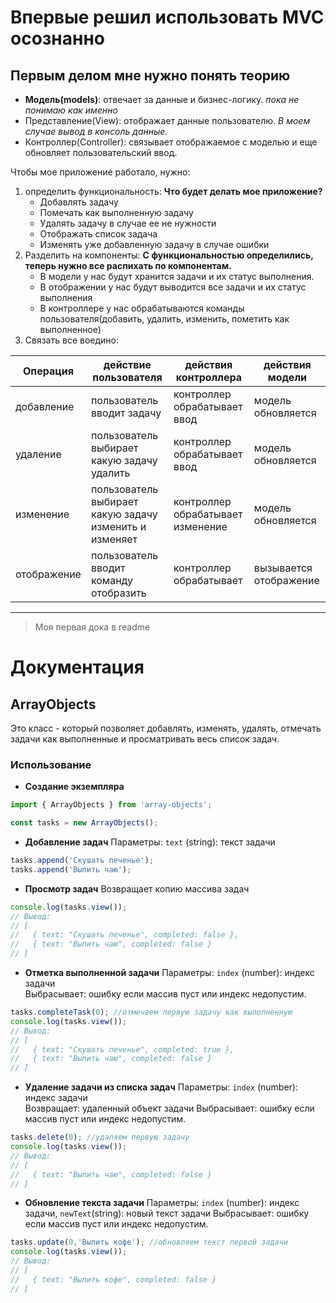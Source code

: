 
# Впервые решил использовать MVC осознанно

## Первым делом мне нужно понять теорию 
- **Модель(models)**: отвечает за данные и бизнес-логику. *пока не понимаю как именно*
- Представление(View): отображает данные пользователю. *В моем случае вывод в консоль данные.* 
- Контроллер(Controller): связывает отображаемое с моделью и еще обновляет пользовательский ввод. 

Чтобы мое приложение работало, нужно: 
1. определить функциональность:
   **Что будет делать мое приложение?** 
	- Добавлять задачу 
	- Помечать как выполненную задачу
	- Удалять задачу в случае ее не нужности 
	- Отображать список задача 
	- Изменять уже добавленную задачу в случае ошибки 
2. Разделить на компоненты: 
	**С функциональностью определились, теперь нужно все распихать по компонентам.**
	- В модели у нас будут хранится задачи и их статус выполнения.
	- В отображении у нас будут выводится все задачи и их статус выполнения
	- В контроллере у нас обрабатываются команды пользователя(добавить, удалить, изменить, пометить как выполненное)
3. Связать все воедино:
	   

| Операция    | действие пользователя                                  | действия контроллера              | действия модели        |
| ----------- | ------------------------------------------------------ | --------------------------------- | ---------------------- |
| добавление  | пользователь вводит задачу                             | контроллер обрабатывает ввод      | модель обновляется     |
| удаление    | пользователь выбирает какую задачу удалить             | контроллер обрабатывает ввод      | модель обновляется     |
| изменение   | пользователь выбирает какую задачу изменить и изменяет | контроллер обрабатывает изменение | модель обновляется     |
| отображение | пользователь вводит команду отобразить                 | контроллер обрабатывает           | вызывается отображение |


---
> Моя первая дока в readme

# Документация 

## ArrayObjects

Это класс - который позволяет добавлять, изменять, удалять, отмечать задачи как выполненные и просматривать весь список задач.

### Использование 

- **Создание экземпляра**
  
```javascript
import { ArrayObjects } from 'array-objects';

const tasks = new ArrayObjects();
```
  
- **Добавление задач**
	Параметры: `text` (string): текст задачи
```javascript
tasks.append('Скушать печенье');
tasks.append('Выпить чаю');

```

- **Просмотр задач** 
	Возвращает копию массива задач
```javascript
console.log(tasks.view());
// Вывод:
// [
//   { text: "Скушать печенье", completed: false },
//   { text: "Выпить чаю", completed: false }
// ]
```

- **Отметка выполненной задачи** 
    Параметры: `index` (number): индекс задачи  
    Выбрасывает: ошибку если массив пуст или индекс недопустим. 
```javascript
tasks.completeTask(0); //отмечаем первую задачу как выполненную
console.log(tasks.view());
// Вывод:
// [
//   { text: "Скушать печенье", completed: true },
//   { text: "Выпить чаю", completed: false }
// ]
```

- **Удаление задачи из списка задач** 
	 Параметры: `index` (number): индекс задачи  
	 Возвращает: удаленный объект задачи
	 Выбрасывает: ошибку если массив пуст или индекс недопустим. 
```javascript
tasks.delete(0); //удаляем первую задачу
console.log(tasks.view());
// Вывод:
// [
//   { text: "Выпить чаю", completed: false }
// ]
```

- **Обновление текста задачи** 
	Параметры: `index` (number): индекс задачи, `newText`(string): новый текст задачи
	Выбрасывает: ошибку если массив пуст или индекс недопустим. 
```javascript
tasks.update(0,'Выпить кофе'); //обновляем текст первой задачи
console.log(tasks.view());
// Вывод:
// [
//   { text: "Выпить кофе", completed: false }
// ]
```
